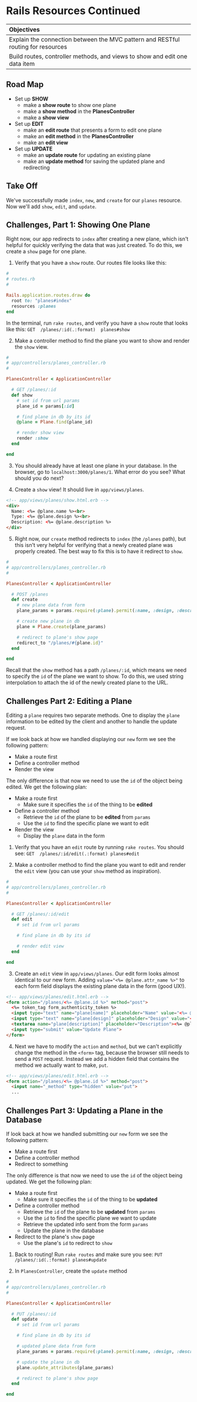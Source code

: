 # Rails Resources Continued

| Objectives |
| :--- |
| Explain the connection between the MVC pattern and RESTful routing for resources |
| Build routes, controller methods, and views to show and edit one data item |

## Road Map

* Set up **SHOW**
  * make a **show route** to show one plane
  * make a **show method** in the **PlanesController**
  * make a **show view**
* Set up **EDIT**
  * make an **edit route** that presents a form to edit one plane
  * make an **edit method** in the **PlanesController**
  * make an **edit view**
* Set up **UPDATE**
  * make an **update route** for updating an existing plane
  * make an **update method** for saving the updated plane and redirecting

## Take Off

We've successfully made `index`, `new`, and `create` for our `planes` resource. Now we'll add `show`, `edit`, and `update`.

## Challenges, Part 1: Showing One Plane

Right now, our app redirects to `index` after creating a new plane, which isn't helpful for quickly verifying the data that was just created. To do this, we create a `show` page for one plane.

1. Verify that you have a `show` route. Our routes file looks like this:

  ```ruby
  #
  # routes.rb
  #

  Rails.application.routes.draw do
    root to: "planes#index"
    resources :planes
  end
  ```

  In the terminal, run `rake routes`, and verify you have a `show` route that looks like this: `GET  /planes/:id(.:format)  planes#show`

2. Make a controller method to find the plane you want to show and render the `show` view.

  ```ruby
  #
  # app/controllers/planes_controller.rb
  #

  PlanesController < ApplicationController

    # GET /planes/:id
    def show
      # set id from url params
      plane_id = params[:id]

      # find plane in db by its id
      @plane = Plane.find(plane_id)

      # render show view
      render :show
    end

  end
  ```

3. You should already have at least one plane in your database. In the browser, go to `localhost:3000/planes/1`. What error do you see? What should you do next?

4. Create a `show` view! It should live in `app/views/planes`.

  ```html
  <!-- app/views/planes/show.html.erb -->
  <div>
    Name: <%= @plane.name %><br>
    Type: <%= @plane.design %><br>
    Description: <%= @plane.description %>
  </div>
  ```

5. Right now, our `create` method redirects to `index` (the `/planes` path), but this isn't very helpful for verifying that a newly created plane was properly created. The best way to fix this is to have it redirect to `show`.

  ```ruby
  #
  # app/controllers/planes_controller.rb
  #

  PlanesController < ApplicationController

    # POST /planes
    def create
      # new plane data from form
      plane_params = params.require(:plane).permit(:name, :design, :description)

      # create new plane in db
      plane = Plane.create(plane_params)

      # redirect to plane's show page
      redirect_to "/planes/#{plane.id}"
    end

  end
  ```

  Recall that the `show` method has a path `/planes/:id`, which means we need to specify the `id` of the plane we want to show. To do this, we used string interpolation to attach the id of the newly created plane to the URL.

## Challenges Part 2: Editing a Plane

Editing a `plane` requires two separate methods. One to display the `plane` information to be edited by the client and another to handle the update request.

If we look back at how we handled displaying our `new` form we see the following pattern:

* Make a route first
* Define a controller method
* Render the view

The only difference is that now we need to use the `id` of the object being edited. We get the following plan:

* Make a route first
  * Make sure it specifies the `id` of the thing to be **edited**
* Define a controller method
  * Retrieve the `id` of the plane to be **edited** from `params`
  * Use the `id` to find the specific plane we want to edit
* Render the view
  * Display the `plane` data in the form

1. Verify that you have an `edit` route by running `rake routes`. You should see: `GET  /planes/:id/edit(.:format) planes#edit`

2. Make a controller method to find the plane you want to edit and render the `edit` view (you can use your `show` method as inspiration).

  ```ruby
  #
  # app/controllers/planes_controller.rb
  #

  PlanesController < ApplicationController

    # GET /planes/:id/edit
    def edit
      # set id from url params

      # find plane in db by its id

      # render edit view
    end

  end
  ```

3. Create an `edit` view in `app/views/planes`. Our edit form looks almost identical to our new form. Adding `value="<%= @plane.attr_name %>"` to each form field displays the existing plane data in the form (good UX!).

  ```html
  <!-- app/views/planes/edit.html.erb -->
  <form action="/planes/<%= @plane.id %>" method="post">
    <%= token_tag form_authenticity_token %>
    <input type="text" name="plane[name]" placeholder="Name" value="<%= @plane.name %>">
    <input type="text" name="plane[design]" placeholder="Design" value="<%= @plane.design %>">
    <textarea name="plane[description]" placeholder="Description"><%= @plane.description %></textarea>
    <input type="submit" value="Update Plane">
  </form>
  ```

4. Next we have to modify the `action` and `method`, but we can't explicitly change the method in the `<form>` tag, because the browser still needs to send a `POST` request. Instead we add a hidden field that contains the method we actually want to make, `put`.

  ```html
  <!-- app/views/planes/edit.html.erb -->
  <form action="/planes/<%= @plane.id %>" method="post">
    <input name="_method" type="hidden" value="put">
    ...
  ```

## Challenges Part 3: Updating a Plane in the Database

If look back at how we handled submitting our `new` form we see the following pattern:

* Make a route first
* Define a controller method
* Redirect to something

The only difference is that now we need to use the `id` of the object being updated. We get the following plan:

* Make a route first
  * Make sure it specifies the `id` of the thing to be **updated**
* Define a controller method
  * Retrieve the `id` of the plane to be **updated** from `params`
  * Use the `id` to find the specific plane we want to update
  * Retrieve the updated info sent from the form `params`
  * Update the plane in the database
* Redirect to the plane's `show` page
  * Use the plane's `id` to redirect to `show`

1. Back to routing! Run `rake routes` and make sure you see: `PUT  /planes/:id(.:format) planes#update`

2. In `PlanesController`, create the `update` method

  ```ruby
  #
  # app/controllers/planes_controller.rb
  #

  PlanesController < ApplicationController

    # PUT /planes/:id
    def update
      # set id from url params

      # find plane in db by its id

      # updated plane data from form
      plane_params = params.require(:plane).permit(:name, :design, :description)

      # update the plane in db
      plane.update_attributes(plane_params)

      # redirect to plane's show page
    end

  end
  ```
